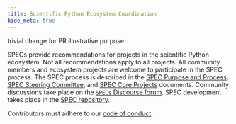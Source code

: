 ```yaml
---
title: Scientific Python Ecosystem Coordination
hide_meta: true
---
```


trivial change for PR illustrative purpose.

SPECs provide recommendations for projects in the scientific Python ecosystem.
Not all recommendations apply to all projects.
All community members and ecosystem projects are welcome to participate in the SPEC process.
The SPEC process is described in the
[SPEC Purpose and Process](/specs/purpose-and-process),
[SPEC Steering Committee](/specs/steering-committee), and
[SPEC Core Projects](/specs/core-projects) documents.
Community discussions take place on the
[`SPECs` Discourse forum](https://discuss.scientific-python.org/c/specs/6).
SPEC development takes place in the [SPEC repository](https://github.com/scientific-python/specs).

Contributors must adhere to our [code of conduct](https://scientific-python.org/code_of_conduct/).
